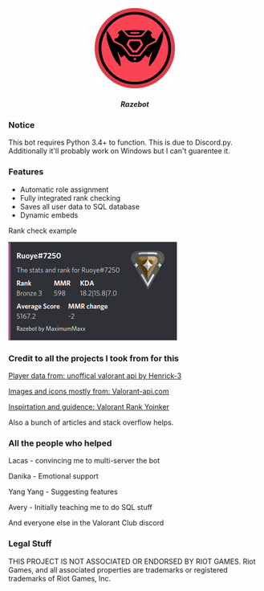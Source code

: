 <p align="center">
    <a href="https://github.com/MaximumMaxxx/Razebot/blob/main/assets/Valobot%20logo%20raze%20thicckened.png?raw=true">
        <img src="assets/Valobot logo raze thicckened.png" alt="Logo" width="160" height="160">
    </a>
<h5 align="center"> Razebot</h5>
</p>

<h3>Notice</h3>
This bot requires Python 3.4+ to function. This is due to Discord.py. 
Additionally it'll probably work on Windows but I can't guarentee it.

<h3>Features</h3>

- Automatic role assignment
- Fully integrated rank checking
- Saves all user data to SQL database
- Dynamic embeds

Rank check example

![Rank Checking](https://github.com/MaximumMaxxx/Razebot/blob/main/assets/razebot%20sample.png?raw=true)


<h3>Credit to all the projects I took from for this</h3>

[Player data from: unoffical valorant api by Henrick-3](https://github.com/Henrik-3/unofficial-valorant-api)

[Images and icons mostly from: Valorant-api.com](https://dash.valorant-api.com)

[Inspirtation and guidence: Valorant Rank Yoinker](https://github.com/isaacKenyon/VALORANT-rank-yoinker)

Also a bunch of articles and stack overflow helps.

<h3>All the people who helped</h3>

Lacas - convincing me to multi-server the bot

Danika - Emotional support

Yang Yang - Suggesting features


Avery - Initially teaching me to do SQL stuff

And everyone else in the Valorant Club discord

<h3>Legal Stuff</h3>

THIS PROJECT IS NOT ASSOCIATED OR ENDORSED BY RIOT GAMES. Riot Games, and all associated properties are trademarks or registered trademarks of Riot Games, Inc.
